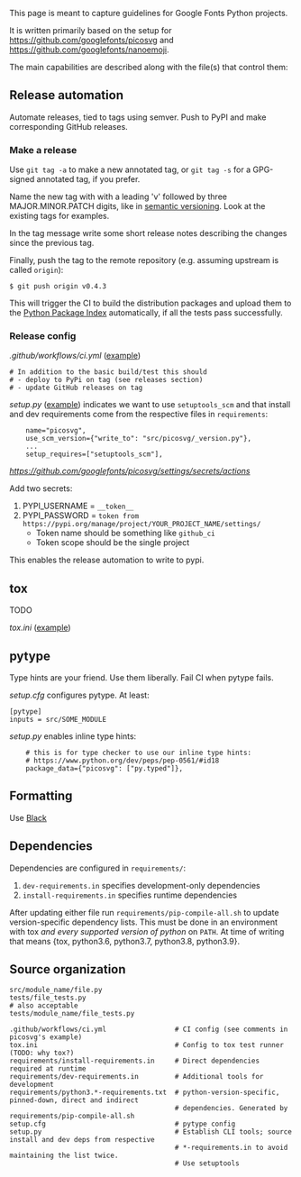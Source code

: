 This page is meant to capture guidelines for Google Fonts Python projects.

It is written primarily based on the setup for https://github.com/googlefonts/picosvg and https://github.com/googlefonts/nanoemoji.

The main capabilities are described along with the file(s) that control them:

## Release automation

Automate releases, tied to tags using semver. Push to PyPI and make corresponding
GitHub releases.

### Make a release

Use `git tag -a` to make a new annotated tag, or `git tag -s` for a GPG-signed annotated tag,
if you prefer.

Name the new tag with with a leading 'v' followed by three MAJOR.MINOR.PATCH digits, like in
[semantic versioning](https://semver.org/). Look at the existing tags for examples.

In the tag message write some short release notes describing the changes since the previous
tag.

Finally, push the tag to the remote repository (e.g. assuming upstream is called `origin`):

```
$ git push origin v0.4.3
```

This will trigger the CI to build the distribution packages and upload them to the
[Python Package Index](https://pypi.org/project/picosvg/) automatically, if all the tests
pass successfully. 

### Release config

*.github/workflows/ci.yml* ([example](https://github.com/googlefonts/picosvg/blob/master/.github/workflows/ci.yml))

```
# In addition to the basic build/test this should
# - deploy to PyPi on tag (see releases section)
# - update GitHub releases on tag
```

*setup.py*  ([example](https://github.com/googlefonts/picosvg/blob/master/setup.py)) indicates we want to use `setuptools_scm` and that install and dev requirements come from the respective files in `requirements`:

```
    name="picosvg",
    use_scm_version={"write_to": "src/picosvg/_version.py"},
    ...
    setup_requires=["setuptools_scm"],
```

*https://github.com/googlefonts/picosvg/settings/secrets/actions*

Add two secrets:

1. PYPI_USERNAME = `__token__`
1. PYPI_PASSWORD = `token from https://pypi.org/manage/project/YOUR_PROJECT_NAME/settings/`
   * Token name should be something like `github_ci`
   * Token scope should be the single project

This enables the release automation to write to pypi.

## tox

TODO

*tox.ini* ([example](https://github.com/googlefonts/picosvg/blob/master/tox.ini))


## pytype

Type hints are your friend. Use them liberally. Fail CI when pytype fails.

*setup.cfg* configures pytype. At least:

```
[pytype]
inputs = src/SOME_MODULE
```

*setup.py* enables inline type hints:

```
    # this is for type checker to use our inline type hints:
    # https://www.python.org/dev/peps/pep-0561/#id18
    package_data={"picosvg": ["py.typed"]},
```

## Formatting

Use [Black](https://github.com/psf/black)

## Dependencies

Dependencies are configured in `requirements/`:

1. `dev-requirements.in` specifies development-only dependencies
1. `install-requirements.in` specifies runtime dependencies

After updating either file run `requirements/pip-compile-all.sh` to update version-specific dependency lists. This must be done in an environment with tox *and every supported version of python* on `PATH`. At time of writing that means {tox, python3.6, python3.7, python3.8, python3.9}.

## Source organization


```
src/module_name/file.py
tests/file_tests.py
# also acceptable
tests/module_name/file_tests.py

.github/workflows/ci.yml                 # CI config (see comments in picosvg's example)
tox.ini                                  # Config to tox test runner (TODO: why tox?)
requirements/install-requirements.in     # Direct dependencies required at runtime
requirements/dev-requirements.in         # Additional tools for development
requirements/python3.*-requirements.txt  # python-version-specific, pinned-down, direct and indirect
                                         # dependencies. Generated by requirements/pip-compile-all.sh
setup.cfg                                # pytype config
setup.py                                 # Establish CLI tools; source install and dev deps from respective
                                         # *-requirements.in to avoid maintaining the list twice.
                                         # Use setuptools
```
